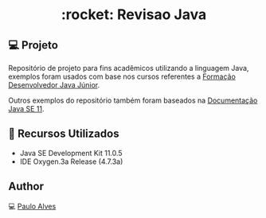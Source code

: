 <h1 align="center">:rocket: Revisao Java</h1>

## :computer: Projeto
Repositório de projeto para fins acadêmicos utilizando a linguagem Java, exemplos foram usados com base nos cursos referentes a  [Formação Desenvolvedor Java Júnior](https://www.treinaweb.com.br/formacao/desenvolvedor-java-junior).

Outros exemplos do repositório também foram baseados na [Documentação Java SE 11](https://www.oracle.com/java/technologies/javase-jdk11-doc-downloads.html).

## :wrench: Recursos Utilizados
- Java SE Development Kit 11.0.5
- IDE Oxygen.3a Release (4.7.3a)

## Author
:computer: [Paulo Alves](https://github.com/PauloAlves8039)
